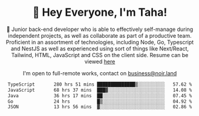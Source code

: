 <div align="center">

<h1 align="center">👋 Hey Everyone, I'm Taha! </h1>
  
<p>
  
 🎉 Junior back-end developer who is able to effectively self-manage during independent projects, as well as collaborate as part of a productive team. Proficient in an assortment of technologies, including Node, Go, Typescript and NestJS as well as experienced using sort of things like Next/React, Tailwind, HTML, JavaScript and CSS on the client side. Resume can be viewed [here](https://cdn.noir.land/resume)

</p>
   
<p align="center">

  I'm open to full-remote works, contact on [business@noir.land](mailto:business@noir.land) 
 
 </p>
   

  
<!--START_SECTION:waka-->

```txt
TypeScript       280 hrs 51 mins ██████████████▒░░░░░░░░░░   57.62 %
JavaScript       68 hrs 37 mins  ███▓░░░░░░░░░░░░░░░░░░░░░   14.08 %
Java             36 hrs 17 mins  ██░░░░░░░░░░░░░░░░░░░░░░░   07.45 %
Go               24 hrs          █▒░░░░░░░░░░░░░░░░░░░░░░░   04.92 %
JSON             13 hrs 56 mins  ▓░░░░░░░░░░░░░░░░░░░░░░░░   02.86 %
```

<!--END_SECTION:waka-->

